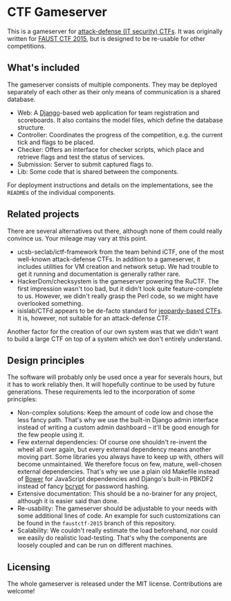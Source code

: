 CTF Gameserver
==============

This is a gameserver for [attack-defense (IT security) CTFs](https://ctftime.org/ctf-wtf/). It was originally
written for [FAUST CTF 2015](https://www.faustctf.net/2015/), but is designed to be re-usable for other
competitions.

What's included
---------------
The gameserver consists of multiple components. They may be deployed separately of each other as their only
means of communication is a shared database.

* Web: A [Django](https://www.djangoproject.com/)-based web application for team registration and
  scoreboards. It also contains the model files, which define the database structure.
* Controller: Coordinates the progress of the competition, e.g. the current tick and flags to be placed.
* Checker: Offers an interface for checker scripts, which place and retrieve flags and test the status of
  services.
* Submission: Server to submit captured flags to.
* Lib: Some code that is shared between the components.

For deployment instructions and details on the implementations, see the `README`s of the individual
components.

Related projects
----------------
There are several alternatives out there, although none of them could really convince us. Your mileage may
vary at this point.

* ucsb-seclab/ictf-framework from the team behind iCTF, one of the most well-known
  attack-defense CTFs. In addition to a gameserver, it includes utilities for VM creation and network setup.
  We had trouble to get it running and documentation is generally rather rare.
* HackerDom/checksystem is the gameserver powering the RuCTF. The first impression wasn't too bad, but it
  didn't look quite feature-complete to us. However, we didn't really grasp the Perl code, so we might have
  overlooked something.
* isislab/CTFd appears to be de-facto standard for [jeopardy-based CTFs](https://ctftime.org/ctf-wtf/). It
  is, however, not suitable for an attack-defense CTF.

Another factor for the creation of our own system was that we didn't want to build a large CTF on top of a
system which we don't entirely understand.

Design principles
-----------------
The software will probably only be used once a year for severals hours, but it has to work reliably then. It
will hopefully continue to be used by future generations. These requirements led to the incorporation of
some principles:

* Non-complex solutions: Keep the amount of code low and chose the less fancy path. That's why we use the
  built-in Django admin interface instead of writing a custom admin dashboard – it'll be good enough for the
  few people using it.
* Few external dependencies: Of course one shouldn't re-invent the wheel all over again, but every external
  dependency means another moving part. Some libraries you always have to keep up with, others will become
  unmaintained. We therefore focus on few, mature, well-chosen external dependencies. That's why we use a
  plain old Makefile instead of [Bower](http://bower.io/) for JavaScript dependencies and Django's built-in
  PBKDF2 instead of fancy [bcrypt](https://en.wikipedia.org/wiki/Bcrypt) for password hashing.
* Extensive documentation: This should be a no-brainer for any project, although it is easier said than done.
* Re-usability: The gameserver should be adjustable to your needs with some additional lines of code. An
  example for such customizations can be found in the `faustctf-2015` branch of this repository.
* Scalability: We couldn't really estimate the load beforehand, nor could we easily do realistic
  load-testing. That's why the components are loosely coupled and can be run on different machines.

Licensing
---------
The whole gameserver is released under the MIT license. Contributions are welcome!
